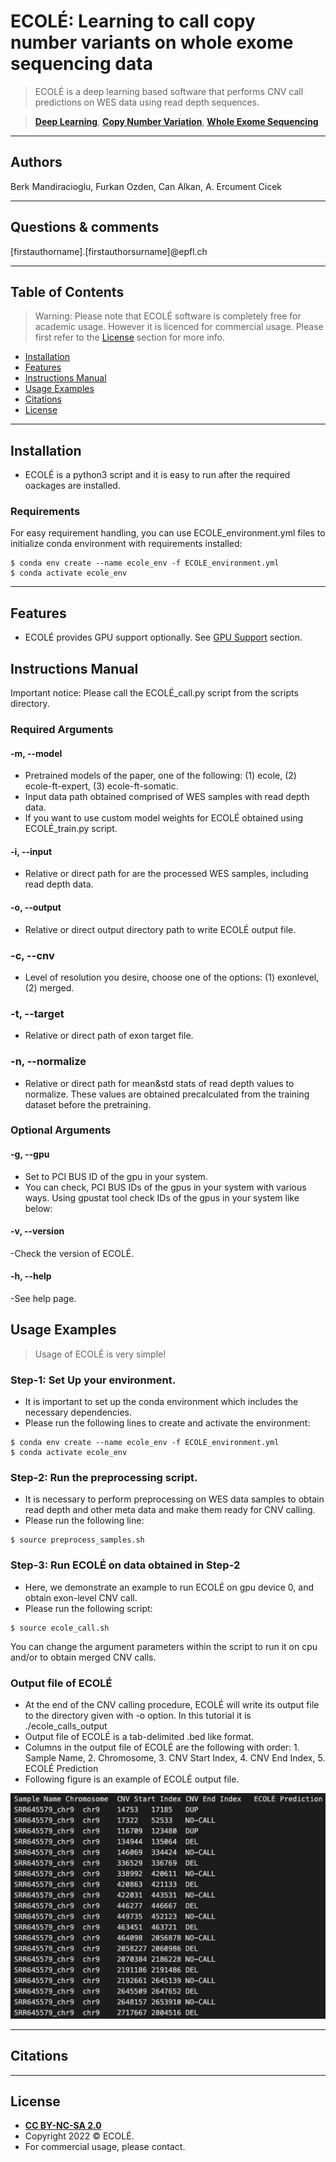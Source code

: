 
# ECOLÉ: Learning to call copy number variants on whole exome sequencing data



> ECOLÉ is a deep learning based software that performs CNV call predictions on WES data using read depth sequences.

> <a href="https://en.wikipedia.org/wiki/Deep_learning" target="_blank">**Deep Learning**</a>, <a href="https://en.wikipedia.org/wiki/Copy-number_variation" target="_blank">**Copy Number Variation**</a>, <a href="https://en.wikipedia.org/wiki/Exome_sequencing" target="_blank">**Whole Exome Sequencing**</a>


---

## Authors

Berk Mandiracioglu, Furkan Ozden, Can Alkan, A. Ercument Cicek

---

## Questions & comments 

[firstauthorname].[firstauthorsurname]@epfl.ch

---



## Table of Contents 

> Warning: Please note that ECOLÉ software is completely free for academic usage. However it is licenced for commercial usage. Please first refer to the [License](#license) section for more info.

- [Installation](#installation)
- [Features](#features)
- [Instructions Manual](#instructions-manual)
- [Usage Examples](#usage-examples)
- [Citations](#citations)
- [License](#license)


---

## Installation

- ECOLÉ is a python3 script and it is easy to run after the required oackages are installed.

### Requirements

For easy requirement handling, you can use ECOLE_environment.yml files to initialize conda environment with requirements installed:

```shell
$ conda env create --name ecole_env -f ECOLE_environment.yml
$ conda activate ecole_env
```

---

## Features

- ECOLÉ provides GPU support optionally. See [GPU Support](#gpu-support) section.


## Instructions Manual
Important notice: Please call the ECOLÉ_call.py script from the scripts directory.

### Required Arguments

#### -m, --model
- Pretrained models of the paper, one of the following: (1) ecole, (2) ecole-ft-expert, (3) ecole-ft-somatic. 
- Input data path obtained comprised of WES samples with read depth data.
- If you want to use custom model weights for ECOLÉ obtained using ECOLÉ_train.py script.

#### -i, --input
- Relative or direct path for are the processed WES samples, including read depth data. 

#### -o, --output
- Relative or direct output directory path to write ECOLÉ output file.

### -c, --cnv
- Level of resolution you desire, choose one of the options: (1) exonlevel, (2) merged.

### -t, --target
- Relative or direct path of exon target file.

### -n, --normalize
- Relative or direct path for mean&std stats of read depth values to normalize. These values are obtained precalculated from the training dataset before the pretraining.


### Optional Arguments

#### -g, --gpu
- Set to PCI BUS ID of the gpu in your system.
- You can check, PCI BUS IDs of the gpus in your system with various ways. Using gpustat tool check IDs of the gpus in your system like below:

#### -v, --version
-Check the version of ECOLÉ.

#### -h, --help
-See help page.



## Usage Examples

> Usage of ECOLÉ is very simple!


### Step-1: Set Up your environment.

- It is important to set up the conda environment which includes the necessary dependencies.
- Please run the following lines to create and activate the environment:

```shell
$ conda env create --name ecole_env -f ECOLE_environment.yml
$ conda activate ecole_env
```

### Step-2: Run the preprocessing script.

- It is necessary to perform preprocessing on WES data samples to obtain read depth and other meta data and make them ready for CNV calling.
- Please run the following line:

```shell
$ source preprocess_samples.sh
```

### Step-3: Run ECOLÉ on data obtained in Step-2

- Here, we demonstrate an example to run ECOLÉ on gpu device 0, and obtain exon-level CNV call.
- Please run the following script:

```shell
$ source ecole_call.sh
```
 You can change the argument parameters within the script to run it on cpu and/or to obtain merged CNV calls.

### Output file of ECOLÉ
- At the end of the CNV calling procedure, ECOLÉ will write its output file to the directory given with -o option. In this tutorial it is ./ecole_calls_output
- Output file of ECOLÉ is a tab-delimited .bed like format. 
- Columns in the output file of ECOLÉ are the following with order: 1. Sample Name, 2. Chromosome, 3. CNV Start Index, 4. CNV End Index, 5. ECOLÉ Prediction 
- Following figure is an example of ECOLÉ output file.


<img src="./example_output.png"   class="center">

---



## Citations

---

## License


- **[CC BY-NC-SA 2.0](https://creativecommons.org/licenses/by-nc-sa/2.0/)**
- Copyright 2022 © ECOLÉ.
- For commercial usage, please contact.